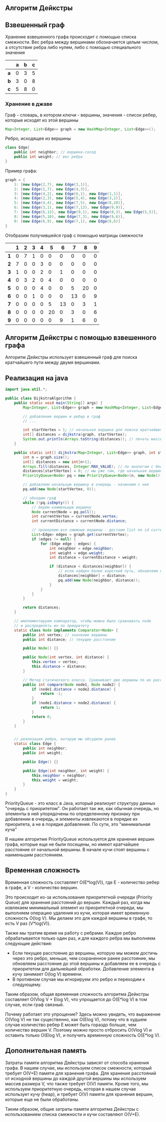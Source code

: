 ## Алгоритм Дейкстры

## Взвешенный граф

Хранение взвешенного графа происходит с помощью списка смежности. Вес ребра между вершинами обозначается целым числом, а отсутствие ребра либо нулем, либо с помощью специального значения

|       | **a** | **b** | **c** |
| ----- | ----- | ----- | ----- |
| **a** | 0     | 3     | 5     |
| **b** | 3     | 0     | 8     |
| **c** | 5     | 8     | 0     |

### Хранение в джаве

Граф - словарь, в котором ключи - вершины, значения - список ребер, которые исходят из этой вершины

```java
Map<Integer, List<Edge>> graph = new HashMap<Integer, List<Edge>>();
```

Ребро, исходящее из вершины

```java
class Edge{
    public int neighbor; // вершина-сосед
    public int weight; // вес ребра
}
```

Пример графа:

```java
graph = {
    1: [new Edge(2,7), new Edge(3,1)],
    2: [new Edge(1,7), new Edge(4,3)],
    3: [new Edge(4,2), new Edge(6,1), new Edge(1,1)],
    4: [new Edge(2,3), new Edge(5,4), new Edge(3,2)],
    5: [new Edge(4,4), new Edge(7,5), new Edge(8,20)],
    6: [new Edge(3,1), new Edge(7,13), new Edge(9,9)],
    7: [new Edge(6,13), new Edge(9,1), new Edge(8,3), new Edge(5,5)],
    8: [new Edge(5,10), new Edge(7,3), new Edge(9,6)],
    9: [new Edge(6,9), new Edge(7,1), new Edge(8,6)]
}

```

Отобразим получившейся граф с помощью матрицы смежности

|       | **1** | **2** | **3** | **4** | **5** | **6** | **7** | **8** | **9** |
| ----- | ----- | ----- | ----- | ----- | ----- | ----- | ----- | ----- | ----- |
| **1** | 0     | 7     | 1     | 0     | 0     | 0     | 0     | 0     | 0     |
| **2** | 7     | 0     | 0     | 3     | 0     | 0     | 0     | 0     | 0     |
| **3** | 1     | 0     | 0     | 2     | 0     | 1     | 0     | 0     | 0     |
| **4** | 0     | 3     | 2     | 0     | 4     | 0     | 0     | 0     | 0     |
| **5** | 0     | 0     | 0     | 4     | 0     | 0     | 5     | 20    | 0     |
| **6** | 0     | 0     | 1     | 0     | 0     | 0     | 13    | 0     | 9     |
| **7** | 0     | 0     | 0     | 0     | 5     | 13    | 0     | 3     | 1     |
| **8** | 0     | 0     | 0     | 0     | 20    | 0     | 3     | 0     | 6     |
| **9** | 0     | 0     | 0     | 0     | 0     | 9     | 1     | 6     | 0     |

## Алгоритм Дейкстры с помощью взвешенного графа

Алгоритм Дейкстры использует взвешенный граф для поиска кратчайшего пути между двумя вершинами.

## Реализация на java

```java
import java.util.*;

public class DijkstraAlgorithm {
    public static void main(String[] args) {
        Map<Integer, List<Edge>> graph = new HashMap<Integer, List<Edge>>();

        // добавление вершин и ребер в граф
        // ...

        int startVertex = 1; // начальная вершина для поиска кратчайшего пути
        int[] distances = dijkstra(graph, startVertex);
        System.out.println(Arrays.toString(distances)); // печать массива кратчайших расстояний от startVertex до остальных вершин
    }

    public static int[] dijkstra(Map<Integer, List<Edge>> graph, int startVertex) {
        int n = graph.size();
        int[] distances = new int[n+1];
        Arrays.fill(distances, Integer.MAX_VALUE); // по аналогии с бесконечность, бесконечность, бесконечность...
        distances[startVertex] = 0; // мы уже там, где начальная вершина. Расстояние равно 0
        PriorityQueue<Node> pq = new PriorityQueue<Node>(n, new Node()); // создание хранилища для вершин графа, которые еще не были посещены.

        // добавляем начальную вершину в очередь - начинаем с нее
        pq.add(new Node(startVertex, 0));

        // обходим граф
        while (!pq.isEmpty()) {
            // берем наименьшую вершину
            Node currentNode = pq.poll();
            int currentVertex = currentNode.vertex;
            int currentDistance = currentNode.distance;

            // проверяем все смежные вершины - достаем list по id currentVertex
            List<Edge> edges = graph.get(currentVertex);
            if (edges != null) {
                for (Edge edge : edges) {
                    int neighbor = edge.neighbor;
                    int weight = edge.weight;
                    int distance = currentDistance + weight;

                    if (distance < distances[neighbor]) {
                        // если найден более короткий путь, обновляем кратчайшее расстояние и добавляем вершину в очередь
                        distances[neighbor] = distance;
                        pq.add(new Node(neighbor, distance));
                    }
                }
            }
        }

        return distances;
    }

    // имплементируем компаратор, чтобы можно было сравнивать node
    // и распределять их по приоритету
    static class Node implements Comparator<Node> {
        public int vertex; // значение вершины
        public int distance; // текущее расстояние

        public Node() {}

        public Node(int vertex, int distance) {
            this.vertex = vertex;
            this.distance = distance;
        }

        // Метод статического класса. Сравнивает две вершины по их расстояниям
        public int compare(Node node1, Node node2) {
            if (node1.distance < node2.distance) {
                return -1;
            }
            if (node1.distance > node2.distance) {
                return 1;
            }
            return 0;
        }
    }


    // реализация ребра, которую мы обсудили ранее
    static class Edge {
        public int neighbor;
        public int weight;

        public Edge() {}

        public Edge(int neighbor, int weight) {
            this.neighbor = neighbor;
            this.weight = weight;
        }
    }
}
```

PriorityQueue - это класс в Java, который реализует структуру данных "очередь с приоритетом". Он работает так же, как обычная очередь, но элементы в ней упорядочены по определенному признаку при добавлении в очередь, и элементы извлекаются в порядке их приоритета, а не в порядке добавления. По сути, это "минимальная куча"

В нашем алгоритме PriorityQueue используется для хранения вершин графа, которые еще не были посещены, но имеют кратчайшее расстояние от начальной вершины. В начале кучи стоят вершины с наименьшим расстоянием.

## Временная сложность

Временная сложность составляет O(E\*log(V)), где E - количество ребер в графе, а V - количество вершин.

Это происходит из-за использования приоритетной очереди (Priority Queue) для хранения расстояний до вершин. Каждый раз, когда мы извлекаем минимальный элемент из приоритетной очереди, мы выполняем операцию удаления из кучи, которая имеет временную сложность O(log V).
Мы делаем это для каждой вершины в графе, то есть V раз (V\*log(V)).

Также мы тратим время на работу с ребрами. Каждое ребро обрабатывается только один раз, и для каждого ребра мы выполняем следующие действия:

- Если текущее расстояние до вершины, которую мы можем достичь через это ребро, меньше, чем сохраненное ранее расстояние, мы обновляем расстояние до этой вершины и добавляем ее в очередь с приоритетом для дальнейшей обработки. Добавление элемента в кучу занимает O(log V) времени.
- В противном случае мы игнорируем это ребро и переходим к следующему.

Таким образом, общая временная сложность алгоритма Дейкстры составляет
O(Vlog V + Elog V), что упрощается до O(E\*log V) в том случае, если граф связный.

Почему работает это упрощение? Здесь можно увидеть, что выражение O(Vlog V) не так существенно, как O(Elog V), потому что в худшем случае количество ребер E может быть гораздо больше, чем количество вершин V. Поэтому можно просто отбросить O(Vlog V) и оставить только O(Elog V), и получить временную сложность O(E\*log V).

## Дополнительная память

Затраты памяти алгоритма Дейкстры зависят от способа хранения графа. В нашем случае, мы используем список смежности, который требует O(V+E) памяти для хранения графа. Для хранения расстояний от исходной вершины до каждой другой вершины мы используем массив размера V, что также требует O(V) памяти. Кроме того, мы используем приоритетную очередь, которая в нашем случае использует кучу (heap), и требует O(V) памяти для хранения вершин, которые еще не были обработаны.

Таким образом, общие затраты памяти алгоритма Дейкстры с использованием списка смежности и кучи составляют O(V+E).
